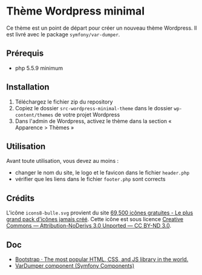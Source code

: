 # Thème Wordpress minimal

Ce thème est un point de départ pour créer un nouveau thème Wordpress.
Il est livré avec le package `symfony/var-dumper`.

## Prérequis

- php 5.5.9 minimum

## Installation

1. Téléchargez le fichier zip du repository
2. Copiez le dossier `src-wordpress-minimal-theme` dans le dossier `wp-content/themes` de votre projet Wordpress
3. Dans l'admin de Wordpress, activez le thème dans la section « Apparence > Thèmes »

## Utilisation

Avant toute utilisation, vous devez au moins :

- changer le nom du site, le logo et le favicon dans le fichier `header.php`
- vérifier que les liens dans le fichier `footer.php` sont corrects

## Crédits

L'icône `icons8-bulle.svg` provient du site [69,500 icônes gratuites - Le plus grand pack d'icônes jamais créé](https://icones8.fr/).
Cette icône est sous licence [Creative Commons — Attribution-NoDerivs 3.0 Unported — CC BY-ND 3.0](https://creativecommons.org/licenses/by-nd/3.0/).

## Doc

- [Bootstrap · The most popular HTML, CSS, and JS library in the world.](https://getbootstrap.com/)
- [VarDumper component (Symfony Components)](https://symfony.com/components/VarDumper)

